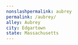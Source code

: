 ```yaml
---
﻿nonslashpermalink: aubrey
permalink: /aubrey/
alley: Aubrey
city: Edgartown
state: Massachusetts
---
```

